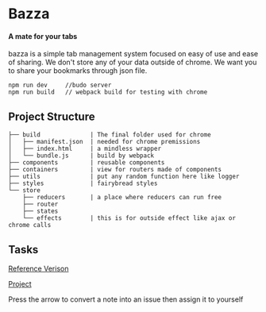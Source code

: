 # Bazza
#### A mate for your tabs
bazza is a simple tab management system focused on easy of use and
ease of sharing. We don't store any of your data outside of chrome. We want you to share your bookmarks through json file.

```
npm run dev     //budo server
npm run build   // webpack build for testing with chrome
```

## Project Structure
```
├── build              | The final folder used for chrome
│   ├── manifest.json  | needed for chrome premissions
│   ├── index.html     | a mindless wrapper
│   └── bundle.js      | build by webpack
├── components         | reusable components
├── containers         | view for routers made of components
├── utils              | put any random function here like logger
├── styles             | fairybread styles
└── store
    ├── reducers       | a place where reducers can run free
    ├── router
    ├── states
    └── effects        | this is for outside effect like ajax or chrome calls 
```

## Tasks
[Reference Verison](https://github.com/stagfoo/bazza/tree/backup-jquery)

[Project](https://github.com/stagfoo/bazza/projects/1)

Press the arrow to convert a note into an issue then assign it to yourself